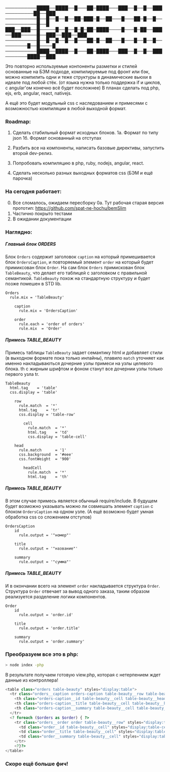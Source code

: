 
──────────████──████──█───██─████───███──█──█──███─────────██──███
──────────█──█──█──█──██─███─█──██───█───██─█──█────────────█──█
███──███──█─────█──█──█─█─██─████────█───█─██──███──███─────█──███──███──███
──────────█──█──█──█──█───██─█──██───█───█──█──█─────────█──█────█
──────────████──████──█───██─████───███──█──█──███───────████──███

Это повторно используемые конпоненты разметки и стилей основанные на БЭМ подходе,
компилируемые под фронт или бэк, можно компилить одни и теже структуры в динамические вьюхи в идеале под любой стёк.
(от языка нужна только поддержка if и циклов, c angular'ом конечно всё будет посложнее)
В планах сделать под php, ejs, erb, angular, react, nativejs.

А ещё это будет модульный css с наследованием и примесями с возможностью компиляции в любой выходной формат.

### Roadmap:
1.  Сделать стабильный формат исходных блоков.
1a. Формат по типу json
1б. Формат основанный на отступах

2.  Разбить все на компоненты, написать базовые директивы, запустить второй dev-релиз.
3.  Попробовать компиляцию в php, ruby, nodejs, angular, react.
4.  Сделать несколько разных выходных форматов css (БЭМ и ещё парочка)

### На сегодня работает:
0. Все сломалось, ожидаем пересборку 
0a. Тут рабочая старая версия прототип: https://github.com/spat-ne-hochu/bemSlim
1. Частично покрыто тестами
2. В ожидании документации

### Наглядно:

##### Главный блок ORDERS
Блок `Orders` содержит заголовок `caption` на который примешивается блок `OrdersCaption`, и повторяемый элемент
`order` на который будет примиксован блок `Order`. На сам блок `Orders` примискован блок `TableBeauty`, что делает его таблицей с заголовком c правильной семантикой.
`TableBeauty` похож на стандартную структуру и будет позже помешен в STD lib.

```
Orders
  rule.mix = 'TableBeauty'

    caption
      rule.mix = 'OrdersCaption'

    order
      rule.each = 'order of orders'
      rule.mix  = 'Order'
```

##### Примесь TABLE_BEAUTY
Примесь таблицы `TableBeauty` задает семантику html и добавляет стили (в выходном формате пока только инлайны),
плавило `match` уточняет как именно накладываються дочерние узлы примеси на узлы целевого блока.
th с жирным шрифтом и фоном станут все дочернии узлы только первого узла tr.

```
TableBeauty
  html.tag    = 'table'
  css.display = 'table'

    row
      rule.match  = '*'
      html.tag    = 'tr'
      css.display = 'table-row'

        cell
          rule.match  = '*'
          html.tag    = 'td'
          css.display = 'table-cell'

    head
      rule.match      = '1'
      css.background  = '#eee'
      css.fontWeight  = '900'

        headCell
          rule.match  = '*'
          html.tag    = 'th'
```

##### Примесь TABLE_BEAUTY
В этом случае примесь является обычный require/include. В будущем будет возможно указывать можно ли совмешать элемент `caption` c блоком `OrdersCaption` на одном узле. (А ещё возможно будет умная обработка css со сложением отступов)

```
OrdersCaption
    id
      rule.output = '"номер"'

    title
      rule.output = '"название"'

    summary
      rule.output = '"сумма"'
```

##### Примесь TABLE_BEAUTY
И в окончании всего на элемент `order` накладывается структура `Order`. Структура `Order` отвечает за вывод одного заказа, таким образом реализуется разделение логики компонентов.

```
Order
    id
      rule.output = 'order.id'

    title
      rule.output = 'order.title'

    summary
      rule.output = 'order.summary'
```

### Преобразуем все это в php:
```bash
> node index -php
```

В результате получаем готовую view.php, которая с нетерпением ждет данные из контроллера!
```php
<table class="orders table-beauty" styles="display:table">
  <tr class="orders__caption orders-caption table-beauty__row table-beauty__head" styles="display:table-row;background:#eee;font-weight:900">
    <th class="orders-caption__id table-beauty__cell table-beauty__head-cell" styles="display:table-cell"></th>
    <th class="orders-caption__title table-beauty__cell table-beauty__head-cell" styles="display:table-cell"></th>
    <th class="orders-caption__summary table-beauty__cell table-beauty__head-cell" styles="display:table-cell"></th>
  </tr>
  <? foreach ($orders as $order) { ?>
    <tr class="orders__order order table-beauty__row" styles="display:table-row">
      <td class="order__id table-beauty__cell" styles="display:table-cell"></td>
      <td class="order__title table-beauty__cell" styles="display:table-cell"></td>
      <td class="order__summary table-beauty__cell" styles="display:table-cell"></td>
    </tr>
    <?}?>
</table>
```

### Скоро ещё больше фич!
